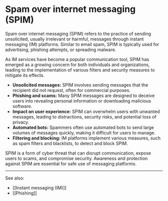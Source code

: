 
# Spam over internet messaging (SPIM)

Spam over internet messaging (SPIM) refers to the practice of sending unsolicited, usually irrelevant or harmful, messages through instant messaging (IM) platforms. Similar to email spam, SPIM is typically used for advertising, phishing attempts, or spreading malware.

As IM services have become a popular communication tool, SPIM has emerged as a growing concern for both individuals and organizations, leading to the implementation of various filters and security measures to mitigate its effects.

- **Unsolicited messages:** SPIM involves sending messages that the recipient did not request, often for commercial purposes.
- **Phishing and scams:** Many SPIM messages are designed to deceive users into revealing personal information or downloading malicious software.
- **Impact on user experience:** SPIM can overwhelm users with unwanted messages, leading to distractions, security risks, and potential loss of privacy.
- **Automated bots:** Spammers often use automated bots to send large volumes of messages quickly, making it difficult for users to manage.
- **Filtering and blocking:** IM platforms implement various measures, such as spam filters and blacklists, to detect and block SPIM.

SPIM is a form of cyber threat that can disrupt communication, expose users to scams, and compromise security. Awareness and protection against SPIM are essential for safe use of messaging platforms.

---

See also:

- [[Instant messaging (IM)]]
- [[Phishing]]